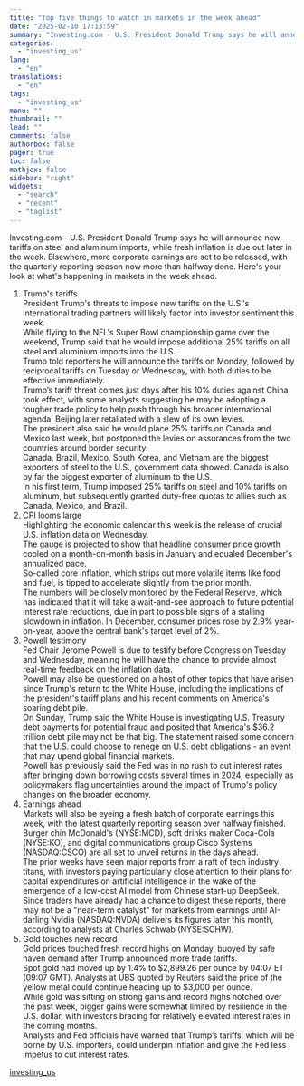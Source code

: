 ```yaml
---
title: "Top five things to watch in markets in the week ahead"
date: "2025-02-10 17:13:59"
summary: "Investing.com - U.S. President Donald Trump says he will announce new tariffs on steel and aluminum imports, while fresh inflation is due out later in the week. Elsewhere, more corporate earnings are set to be released, with the quarterly reporting season now more than halfway done. Here's your look at..."
categories:
  - "investing_us"
lang:
  - "en"
translations:
  - "en"
tags:
  - "investing_us"
menu: ""
thumbnail: ""
lead: ""
comments: false
authorbox: false
pager: true
toc: false
mathjax: false
sidebar: "right"
widgets:
  - "search"
  - "recent"
  - "taglist"
---
```


Investing.com - U.S. President Donald Trump says he will announce new tariffs on steel and aluminum imports, while fresh inflation is due out later in the week. Elsewhere, more corporate earnings are set to be released, with the quarterly reporting season now more than halfway done. Here's your look at what's happening in markets in the week ahead.  
1. Trump's tariffs  
President Trump's threats to impose new tariffs on the U.S.'s international trading partners will likely factor into investor sentiment this week.  
While flying to the NFL's Super Bowl championship game over the weekend, Trump said that he would impose additional 25% tariffs on all steel and aluminium imports into the U.S.  
Trump told reporters he will announce the tariffs on Monday, followed by reciprocal tariffs on Tuesday or Wednesday, with both duties to be effective immediately.  
Trump’s tariff threat comes just days after his 10% duties against China took effect, with some analysts suggesting he may be adopting a tougher trade policy to help push through his broader international agenda. Beijing later retaliated with a slew of its own levies.  
The president also said he would place 25% tariffs on Canada and Mexico last week, but postponed the levies on assurances from the two countries around border security.  
Canada, Brazil, Mexico, South Korea, and Vietnam are the biggest exporters of steel to the U.S., government data showed. Canada is also by far the biggest exporter of aluminum to the U.S.  
In his first term, Trump imposed 25% tariffs on steel and 10% tariffs on aluminum, but subsequently granted duty-free quotas to allies such as Canada, Mexico, and Brazil.  
2. CPI looms large  
Highlighting the economic calendar this week is the release of crucial U.S. inflation data on Wednesday.  
The gauge is projected to show that headline consumer price growth cooled on a month-on-month basis in January and equaled December's annualized pace.  
So-called core inflation, which strips out more volatile items like food and fuel, is tipped to accelerate slightly from the prior month.  
The numbers will be closely monitored by the Federal Reserve, which has indicated that it will take a wait-and-see approach to future potential interest rate reductions, due in part to possible signs of a stalling slowdown in inflation. In December, consumer prices rose by 2.9% year-on-year, above the central bank's target level of 2%.  
3. Powell testimony  
Fed Chair Jerome Powell is due to testify before Congress on Tuesday and Wednesday, meaning he will have the chance to provide almost real-time feedback on the inflation data.  
Powell may also be questioned on a host of other topics that have arisen since Trump's return to the White House, including the implications of the president's tariff plans and his recent comments on America's soaring debt pile.  
On Sunday, Trump said the White House is investigating U.S. Treasury debt payments for potential fraud and posited that America's $36.2 trillion debt pile may not be that big. The statement raised some concern that the U.S. could choose to renege on U.S. debt obligations - an event that may upend global financial markets.  
Powell has previously said the Fed was in no rush to cut interest rates after bringing down borrowing costs several times in 2024, especially as policymakers flag uncertainties around the impact of Trump's policy changes on the broader economy.  
4. Earnings ahead  
Markets will also be eyeing a fresh batch of corporate earnings this week, with the latest quarterly reporting season over halfway finished.  
Burger chin McDonald's (NYSE:MCD), soft drinks maker Coca-Cola (NYSE:KO), and digital communications group Cisco Systems (NASDAQ:CSCO) are all set to unveil returns in the days ahead.  
The prior weeks have seen major reports from a raft of tech industry titans, with investors paying particularly close attention to their plans for capital expenditures on artificial intelligence in the wake of the emergence of a low-cost AI model from Chinese start-up DeepSeek.  
Since traders have already had a chance to digest these reports, there may not be a "near-term catalyst" for markets from earnings until AI-darling Nvidia (NASDAQ:NVDA) delivers its figures later this month, according to analysts at Charles Schwab (NYSE:SCHW).  
5. Gold touches new record  
Gold prices touched fresh record highs on Monday, buoyed by safe haven demand after Trump announced more trade tariffs.  
Spot gold had moved up by 1.4% to $2,899.26 per ounce by 04:07 ET (09:07 GMT). Analysts at UBS quoted by Reuters said the price of the yellow metal could continue heading up to $3,000 per ounce.  
While gold was sitting on strong gains and record highs notched over the past week, bigger gains were somewhat limited by resilience in the U.S. dollar, with investors bracing for relatively elevated interest rates in the coming months.  
Analysts and Fed officials have warned that Trump’s tariffs, which will be borne by U.S. importers, could underpin inflation and give the Fed less impetus to cut interest rates.

[investing_us](https://www.investing.com/news/economy/top-five-things-to-watch-in-markets-in-the-week-ahead-3858272)
